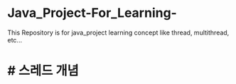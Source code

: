 # Java_Project-For_Learning-
This Repository is for java_project learning concept like thread, multithread, etc...

# # 스레드 개념
